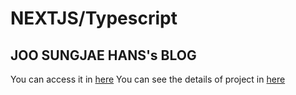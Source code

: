 # NEXTJS/Typescript 

## JOO SUNGJAE HANS's BLOG
You can access it in [here](https://hans-blog.vercel.app/)
You can see the details of project in [here](https://www.notion.so/hohuns17/HANS-BLOG-fab40b15b7214224baa5b5e5b675c830?pvs=4)
